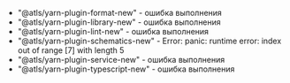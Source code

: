 - "@atls/yarn-plugin-format-new" - ошибка выполнения
- "@atls/yarn-plugin-library-new" - ошибка выполнения
- "@atls/yarn-plugin-lint-new" - ошибка выполнения
- "@atls/yarn-plugin-schematics-new" - Error: panic: runtime error: index out of range [7] with 
  length 5
- "@atls/yarn-plugin-service-new" - ошибка выполнения
- "@atls/yarn-plugin-typescript-new" - ошибка выполнения
